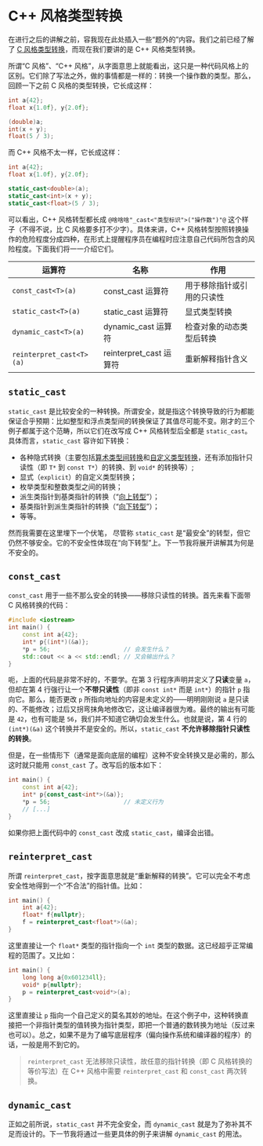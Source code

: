 # C++ 风格类型转换

在进行之后的讲解之前，容我现在此处插入一些“题外的”内容。我们之前已经了解了 [C 风格类型转换](/ch02/part2/other_operator#类型转换运算符)，而现在我们要讲的是 C++ 风格类型转换。

所谓“C 风格”、“C++ 风格”，从字面意思上就能看出，这只是一种代码风格上的区别。它们除了写法之外，做的事情都是一样的：转换一个操作数的类型。那么，回顾一下之前 C 风格的类型转换，它长成这样：

```cpp
int a{42};
float x{1.0f}, y{2.0f};

(double)a;
int(x + y);
float(5 / 3);
```

而 C++ 风格不太一样，它长成这样：

```cpp
int a{42};
float x{1.0f}, y{2.0f};

static_cast<double>(a);
static_cast<int>(x + y);
static_cast<float>(5 / 3);
```

可以看出，C++ 风格转型都长成 `@啥啥啥"_cast<"类型标识">("操作数")"@` 这个样子（不得不说，比 C 风格要多打不少字）。具体来讲，C++ 风格转型按照转换操作的危险程度分成四种，在形式上提醒程序员在编程时应注意自己代码所包含的风险程度。下面我们将一一介绍它们。

| 运算符                   | 名称                    | 作用                       |
| ------------------------ | ----------------------- | -------------------------- |
| `const_cast<T>(a)`       | const_cast 运算符       | 用于移除指针或引用的只读性 |
| `static_cast<T>(a)`      | static_cast 运算符      | 显式类型转换               |
| `dynamic_cast<T>(a)`     | dynamic_cast 运算符     | 检查对象的动态类型后转换   |
| `reinterpret_cast<T>(a)` | reinterpret_cast 运算符 | 重新解释指针含义           |

## `static_cast`

`static_cast` 是比较安全的一种转换。所谓安全，就是指这个转换导致的行为都能保证合乎预期：比如整型和浮点类型间的转换保证了其值尽可能不变。刚才的三个例子都属于这个范畴，所以它们在改写成 C++ 风格转型后全都是 `static_cast`。具体而言，`static_cast` 容许如下转换：
- 各种隐式转换（主要包括[算术类型间转换](/ch02/part2/implicit_conversion)和[自定义类型转换](/ch06/cast_overload)，还有添加指针只读性（即 `T*` 到 `const T*`）的转换、到 `void*` 的转换等）;
- 显式（`explicit`）的自定义类型转换；
- 枚举类型和整数类型之间的转换；
- 派生类指针到基类指针的转换（“[向上转型](/ch07/inheritance/implicit_cast_in_inheritance#指针转换)”）；
- 基类指针到派生类指针的转换（“[向下转型](/ch07/inheritance/implicit_cast_in_inheritance#反之？)”）；
- 等等。

然而我需要在这里埋下一个伏笔， 尽管称 `static_cast` 是“最安全”的转型，但它仍然不够安全。它的不安全性体现在“向下转型”上。下一节我将展开讲解其为何是不安全的。

## `const_cast`

`const_cast` 用于一些不那么安全的转换——移除只读性的转换。首先来看下面带 C 风格转换的代码：
```cpp codemo(show)
#include <iostream>
int main() {
    const int a{42};
    int* p{(int*)(&a)};
    *p = 56;                     // 会发生什么？
    std::cout << a << std::endl; // 又会输出什么？
}
```

呃，上面的代码是非常不好的，不要学。在第 3 行程序声明并定义了**只读**变量 `a`，但却在第 4 行强行让一个**不带只读性**（即非 `const int*` 而是 `int*`）的指针 `p` 指向它。那么，能否更改 `p` 所指向地址的内容是未定义的——明明刚刚说 `a` 是只读的、不能修改；过后又拐弯抹角地修改它，这让编译器很为难。最终的输出有可能是 `42`，也有可能是 `56`，我们并不知道它确切会发生什么。也就是说，第 4 行的 `(int*)(&a)` 这个转换并不是安全的。所以，`static_cast` **不允许移除指针只读性的转换**。

但是，在一些情形下（通常是面向底层的编程）这种不安全转换又是必需的，那么这时就只能用 `const_cast` 了。改写后的版本如下：

```cpp codemo(show)
int main() {
    const int a{42};
    int* p{const_cast<int*>(&a)};
    *p = 56;                     // 未定义行为
    // [...]
}
```

如果你把上面代码中的 `const_cast` 改成 `static_cast`，编译会出错。

## `reinterpret_cast`

所谓 `reinterpret_cast`，按字面意思就是“重新解释的转换”。它可以完全不考虑安全性地得到一个“不合法”的指针值。比如：
```cpp codemo(show)
int main() {
    int a{42};
    float* f{nullptr};
    f = reinterpret_cast<float*>(&a);
}
```

这里直接让一个 `float*` 类型的指针指向一个 `int` 类型的数据。这已经超乎正常编程的范围了。又比如：
```cpp codemo(show)
int main() {
    long long a{0x601234ll};
    void* p{nullptr};
    p = reinterpret_cast<void*>(a);
}
```
这里直接让 `p` 指向一个自己定义的莫名其妙的地址。在这个例子中，这种转换直接把一个非指针类型的值转换为指针类型，即把一个普通的数转换为地址（反过来也可以）。总之，如果不是为了编写底层程序（偏向操作系统和编译器的程序）的话，一般是用不到它的。

> `reinterpret_cast` 无法移除只读性，故任意的指针转换（即 C 风格转换的等价写法）在 C++ 风格中需要 `reinterpret_cast` 和 `const_cast` 两次转换。

## `dynamic_cast`

正如之前所说，`static_cast` 并不完全安全，而 `dynamic_cast` 就是为了弥补其不足而设计的。下一节我将通过一些更具体的例子来讲解 `dynamic_cast` 的用法。
